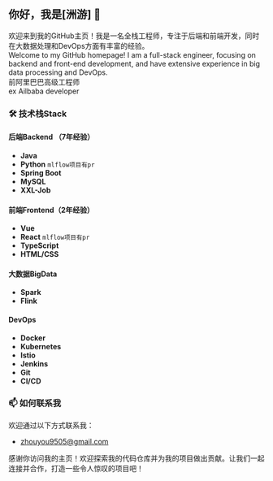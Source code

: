 ## 你好，我是[洲游] 👋

欢迎来到我的GitHub主页！我是一名全栈工程师，专注于后端和前端开发，同时在大数据处理和DevOps方面有丰富的经验。  
Welcome to my GitHub homepage! I am a full-stack engineer, focusing on backend and front-end development, and have extensive experience in big data processing and DevOps.  
前阿里巴巴高级工程师  
ex Ailbaba developer

### 🛠️ 技术栈Stack

#### 后端Backend （7年经验）
- **Java**
- **Python**  `mlflow项目有pr`
- **Spring Boot**
- **MySQL**
- **XXL-Job**

#### 前端Frontend（2年经验）
- **Vue**
- **React**    `mlflow项目有pr`
- **TypeScript**
- **HTML/CSS**

#### 大数据BigData
- **Spark**
- **Flink**

#### DevOps
- **Docker**
- **Kubernetes**
- **Istio**
- **Jenkins**
- **Git**
- **CI/CD**

### 📫 如何联系我

欢迎通过以下方式联系我：
- [zhouyou9505@gmail.com](mailto:zhouyou9505@gmail.com)


感谢你访问我的主页！欢迎探索我的代码仓库并为我的项目做出贡献。让我们一起连接并合作，打造一些令人惊叹的项目吧！
